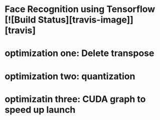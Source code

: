 # Face Recognition using Tensorflow [![Build Status][travis-image]][travis]

# optimization one: Delete transpose

# optimization two: quantization

# optimizatin three: CUDA graph to speed up launch